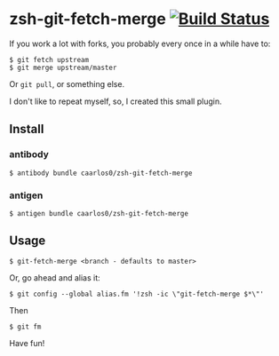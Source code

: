 # zsh-git-fetch-merge [![Build Status](https://travis-ci.org/caarlos0/zsh-git-fetch-merge.svg?branch=master)](https://travis-ci.org/caarlos0/zsh-git-fetch-merge)

If you work a lot with forks, you probably every once in a while have to:

```console
$ git fetch upstream
$ git merge upstream/master
```

Or `git pull`, or something else.

I don't like to repeat myself, so, I created this small plugin.

## Install

### antibody

```console
$ antibody bundle caarlos0/zsh-git-fetch-merge
```

### antigen

```console
$ antigen bundle caarlos0/zsh-git-fetch-merge
```

## Usage

```console
$ git-fetch-merge <branch - defaults to master>
```

Or, go ahead and alias it:

```console
$ git config --global alias.fm '!zsh -ic \"git-fetch-merge $*\"'
```

Then

```console
$ git fm
```

Have fun!
